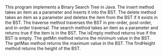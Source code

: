 
This program implements a Binary Search Tree in Java. 
The insert method takes an item as a parameter and inserts it into the BST.
The delete method takes an item as a parameter and deletes the item from the BST if it exists in the BST.
The traverse method traverses the BST in pre-order, post-order, and in-order traversal.
The search method takes an item as a parameter and returns true if the item is in the BST.
The isEmpty method returns true if the BST is empty.
The getMin method returns the minimum value in the BST.
The getMax method returns the maximum value in the BST.
The findHeight method returns the height of the BST.
